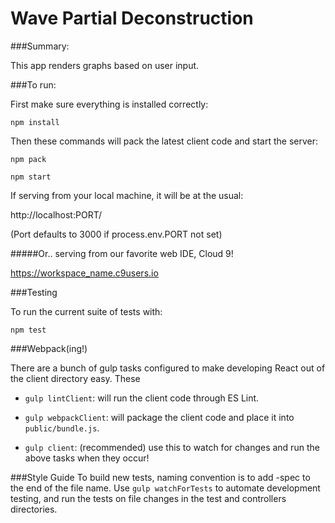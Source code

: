 # Wave Partial Deconstruction

###Summary:

This app renders graphs based on user input.


###To run:

First make sure everything is installed correctly:

`npm install`

Then these commands will pack the latest client code and start the server:

`npm pack`

`npm start`

If serving from your local machine, it will be at the usual:

http://localhost:PORT/

(Port defaults to 3000 if process.env.PORT not set)

#####Or.. serving from our favorite web IDE, Cloud 9!

https://workspace_name.c9users.io


###Testing

To run the current suite of tests with:

`npm test`


###Webpack(ing!)

There are a bunch of gulp tasks configured to make developing React out of the client directory easy. These

* `gulp lintClient`: will run the client code through ES Lint.

* `gulp webpackClient`: will package the client code and place it into `public/bundle.js`.

* `gulp client`: (recommended) use this to watch for changes and run the above tasks when they occur!


###Style Guide
To build new tests, naming convention is to add -spec to the end of the file name. Use `gulp watchForTests` to automate development testing, and run the tests on file changes in the test and controllers directories.
